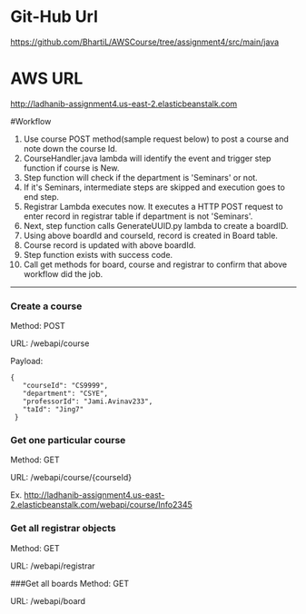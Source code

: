 # Git-Hub Url
https://github.com/BhartiL/AWSCourse/tree/assignment4/src/main/java

# AWS URL
http://ladhanib-assignment4.us-east-2.elasticbeanstalk.com


#Workflow
1. Use course POST method(sample request below) to post a course and note down the course Id.
2. CourseHandler.java lambda will identify the event and trigger step function if course is New. 
3. Step function will check if the department is 'Seminars' or not. 
4. If it's Seminars, intermediate steps are skipped and execution goes to end step. 
5. Registrar Lambda executes now. It executes a HTTP POST request to enter record in registrar table if department is not 'Seminars'.
6. Next, step function calls GenerateUUID.py lambda to create a boardID. 
7. Using above boardId and courseId, record is created in Board table.
8. Course record is updated with above boardId. 
9. Step function exists with success code. 
10. Call get methods for board, course and registrar to confirm that above workflow did the job.
----


 
### Create a course

Method: POST

URL: /webapi/course

Payload: 
 ```
 {
    "courseId": "CS9999",
    "department": "CSYE",
    "professorId": "Jami.Avinav233",
    "taId": "Jing7"
  }
 ```
 
### Get one particular course

Method: GET

URL: /webapi/course/{courseId}

Ex. http://ladhanib-assignment4.us-east-2.elasticbeanstalk.com/webapi/course/Info2345

### Get all registrar objects

Method: GET

URL: /webapi/registrar


###Get all boards
Method: GET

URL: /webapi/board
  







